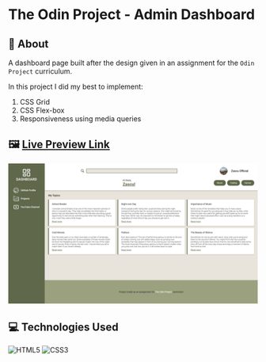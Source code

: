 # The Odin Project - Admin Dashboard

## 📖 About

A dashboard page built after the design given in an assignment for the `Odin Project` curriculum.

In this project I did my best to implement:
1. CSS Grid
2. CSS Flex-box
3. Responsiveness using media queries

## 🖼️ [Live Preview Link](https://zascuofficial-admin-dashboard.netlify.app/ "The live preview of the page")

![Live Preview Image](assets/img/page-preview.png "The preview of the page")

## 💻 Technologies Used

![HTML5](https://img.shields.io/badge/html5-%23E34F26.svg?style=for-the-badge&logo=html5&logoColor=white)
![CSS3](https://img.shields.io/badge/css3-%231572B6.svg?style=for-the-badge&logo=css3&logoColor=white)
